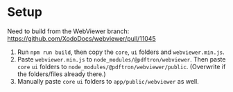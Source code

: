 # Setup
Need to build from the WebViewer branch: https://github.com/XodoDocs/webviewer/pull/11045
1. Run `npm run build`, then copy the `core`, `ui` folders and `webviewer.min.js`.
2. Paste `webviewer.min.js` to `node_modules/@pdftron/webviewer`. Then paste `core` `ui` folders to `node_modules/@pdftron/webviewer/public`. (Overwrite if the folders/files already there.)
3. Manually paste `core` `ui` folders to `app/public/webviewer` as well.